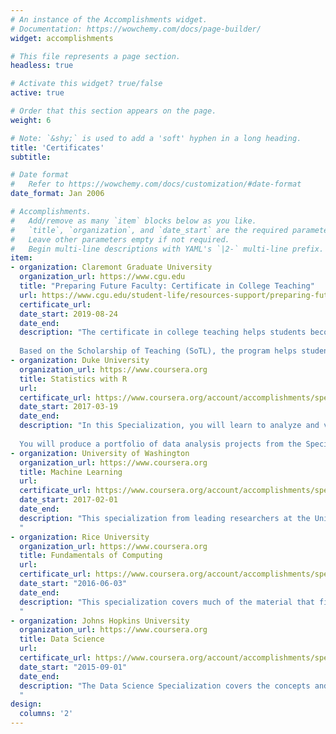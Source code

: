 ```yaml
---
# An instance of the Accomplishments widget.
# Documentation: https://wowchemy.com/docs/page-builder/
widget: accomplishments

# This file represents a page section.
headless: true

# Activate this widget? true/false
active: true

# Order that this section appears on the page.
weight: 6

# Note: `&shy;` is used to add a 'soft' hyphen in a long heading.
title: 'Certificates'
subtitle:

# Date format
#   Refer to https://wowchemy.com/docs/customization/#date-format
date_format: Jan 2006

# Accomplishments.
#   Add/remove as many `item` blocks below as you like.
#   `title`, `organization`, and `date_start` are the required parameters.
#   Leave other parameters empty if not required.
#   Begin multi-line descriptions with YAML's `|2-` multi-line prefix.
item:
- organization: Claremont Graduate University
  organization_url: https://www.cgu.edu
  title: "Preparing Future Faculty: Certificate in College Teaching"
  url: https://www.cgu.edu/student-life/resources-support/preparing-future-faculty
  certificate_url: 
  date_start: 2019-08-24
  date_end:
  description: "The certificate in college teaching helps students become an inclusive leader of teaching and learning, connecting you with like-minded faculty who seek to build excellence and foster inclusivity in teaching.
  
  Based on the Scholarship of Teaching (SoTL), the program helps students develop pedagogical knowledge and skills through workshops, courses, teaching clinics, and individual consulting on all aspects of teaching and learning, including developing teaching philosophy statements, syllabi, and electronic portfolios."
- organization: Duke University
  organization_url: https://www.coursera.org
  title: Statistics with R
  url:
  certificate_url: https://www.coursera.org/account/accomplishments/specialization/2EML6BZENT8E
  date_start: 2017-03-19
  date_end:
  description: "In this Specialization, you will learn to analyze and visualize data in R and create reproducible data analysis reports, demonstrate a conceptual understanding of the unified nature of statistical inference, perform frequentist and Bayesian statistical inference and modeling to understand natural phenomena and make data-based decisions, communicate statistical results correctly, effectively, and in context without relying on statistical jargon, critique data-based claims and evaluated data-based decisions, and wrangle and visualize data with R packages for data analysis.
  
  You will produce a portfolio of data analysis projects from the Specialization that demonstrates mastery of statistical data analysis from exploratory analysis to inference to modeling, suitable for applying for statistical analysis or data scientist positions."
- organization: University of Washington
  organization_url: https://www.coursera.org
  title: Machine Learning
  url:
  certificate_url: https://www.coursera.org/account/accomplishments/specialization/3WKBV8NDXXDW
  date_start: 2017-02-01
  date_end:
  description: "This specialization from leading researchers at the University of Washington introduces you to the exciting, high-demand field of Machine Learning. Through a series of practical case studies, you will gain applied experience in major areas of Machine Learning including Prediction, Classification, Clustering, and Information Retrieval. You will learn to analyze large and complex datasets, create systems that adapt and improve over time, and build intelligent applications that can make predictions from data. Learners will implement and apply predictive, classification, clustering, and information retrieval machine learning algorithms to real datasets throughout each course in the specialization. They will walk away with applied machine learning and Python programming experience.
  "
- organization: Rice University
  organization_url: https://www.coursera.org
  title: Fundamentals of Computing
  url:
  certificate_url: https://www.coursera.org/account/accomplishments/specialization/ELH8ATLPJZVD
  date_start: "2016-06-03"
  date_end:
  description: "This specialization covers much of the material that first-year Computer Science students take at Rice University. Students learn sophisticated programming skills in Python from the ground up and apply these skills in building more than 20 fun projects. The Specialization concludes with a Capstone exam that allows the students to demonstrate the range of knowledge that they have acquired in the Specialization.
  "
- organization: Johns Hopkins University
  organization_url: https://www.coursera.org
  title: Data Science
  url:
  certificate_url: https://www.coursera.org/account/accomplishments/specialization/7LLVQNDE9QD9
  date_start: "2015-09-01"
  date_end:
  description: "The Data Science Specialization covers the concepts and tools for an entire data science pipeline. Successful participants learn how to use the tools of the trade, think analytically about complex problems, manage large data sets, deploy statistical principles, create visualizations, build and evaluate machine learning algorithms, publish reproducible analyses, and develop data products.
  "
design:
  columns: '2' 
---
```

